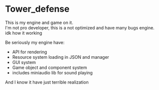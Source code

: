 # Tower_defense
This is my engine and game on it.  
I'm not pro developer, this is a not optimized and have many bugs engine.  
idk how it working  


Be seriously my engine have:   
- API for rendering
- Resource system loading in JSON and manager
- GUI system
- Game object and component system
- includes miniaudio lib for sound playing

And I know it have just terrible realization
